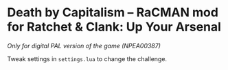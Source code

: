 # Death by Capitalism – RaCMAN mod for Ratchet & Clank: Up Your Arsenal
*Only for digital PAL version of the game (NPEA00387)*

Tweak settings in `settings.lua` to change the challenge. 
